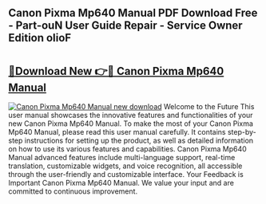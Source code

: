 ## Canon Pixma Mp640 Manual PDF Download Free - Part-ouN User Guide Repair - Service Owner Edition oIioF

# <h2><a href="http://cf27323.oget.top/?id=Canon+Pixma+Mp640+Manual">🔗Download New 👉🔴 Canon Pixma Mp640 Manual</a></h2>

[![Canon Pixma Mp640 Manual new download](https://i.imgur.com/5g1atiW.png)](http://cf27323.oget.top/?id=Canon+Pixma+Mp640+Manual)
Welcome to the Future This user manual showcases the innovative features and functionalities of your new Canon Pixma Mp640 Manual. To make the most of your Canon Pixma Mp640 Manual, please read this user manual carefully. It contains step-by-step instructions for setting up the product, as well as detailed information on how to use its various features and capabilities. Canon Pixma Mp640 Manual advanced features include multi-language support, real-time translation, customizable widgets, and voice recognition, all accessible through the user-friendly and customizable interface. Your Feedback is Important Canon Pixma Mp640 Manual. We value your input and are committed to continuous improvement.
